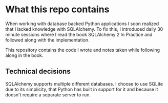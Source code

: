# What this repo contains

When working with database backed Python applications I soon realized that I
lacked knowledge with SQLAlchemy. To fix this, I introduced daily 30 minute
sessions where I read the book SQLAlchemy 2 In Practice and followed along with
the implementation.

This repository contains the code I wrote and notes taken while following along
in the book.

## Technical decisions

SQLAlchemy supports multiple different databases. I choose to use SQLite due to
its simplicity, that Python has built in support for it and because it doesn't
require a separate server to run.
